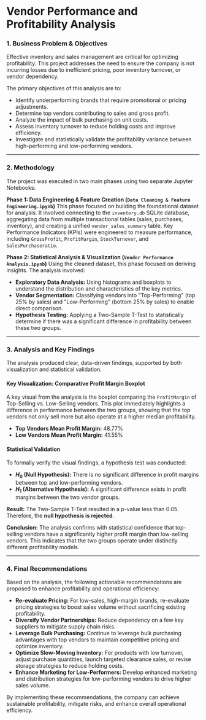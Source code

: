 # Vendor Performance and Profitability Analysis

### 1. Business Problem & Objectives

Effective inventory and sales management are critical for optimizing profitability. This project addresses the need to ensure the company is not incurring losses due to inefficient pricing, poor inventory turnover, or vendor dependency.

The primary objectives of this analysis are to:
* Identify underperforming brands that require promotional or pricing adjustments.
* Determine top vendors contributing to sales and gross profit.
* Analyze the impact of bulk purchasing on unit costs.
* Assess inventory turnover to reduce holding costs and improve efficiency.
* Investigate and statistically validate the profitability variance between high-performing and low-performing vendors.

---

### 2. Methodology

The project was executed in two main phases using two separate Jupyter Notebooks:

**Phase 1: Data Engineering & Feature Creation (`Data Cleaning & Feature Engineering.ipynb`)**
This phase focused on building the foundational dataset for analysis. It involved connecting to the `inventory.db` SQLite database, aggregating data from multiple transactional tables (sales, purchases, inventory), and creating a unified `vendor_sales_summary` table. Key Performance Indicators (KPIs) were engineered to measure performance, including `GrossProfit`, `ProfitMargin`, `StockTurnover`, and `SalesPurchaseratio`.

**Phase 2: Statistical Analysis & Visualization (`Vendor Performance Analysis.ipynb`)**
Using the cleaned dataset, this phase focused on deriving insights. The analysis involved:
* **Exploratory Data Analysis:** Using histograms and boxplots to understand the distribution and characteristics of the key metrics.
* **Vendor Segmentation:** Classifying vendors into "Top-Performing" (top 25% by sales) and "Low-Performing" (bottom 25% by sales) to enable direct comparison.
* **Hypothesis Testing:** Applying a Two-Sample T-Test to statistically determine if there was a significant difference in profitability between these two groups.

---

### 3. Analysis and Key Findings

The analysis produced clear, data-driven findings, supported by both visualization and statistical validation.

#### Key Visualization: Comparative Profit Margin Boxplot

A key visual from the analysis is the boxplot comparing the `ProfitMargin` of Top-Selling vs. Low-Selling vendors. This plot immediately highlights a difference in performance between the two groups, showing that the top vendors not only sell more but also operate at a higher median profitability.

* **Top Vendors Mean Profit Margin:** 48.77%
* **Low Vendors Mean Profit Margin:** 41.55%

#### Statistical Validation

To formally verify the visual findings, a hypothesis test was conducted:

* **$H_{0}$ (Null Hypothesis):** There is no significant difference in profit margins between top and low-performing vendors.
* **$H_{1}$ (Alternative Hypothesis):** A significant difference exists in profit margins between the two vendor groups.

**Result:** The Two-Sample T-Test resulted in a p-value less than 0.05. Therefore, the **null hypothesis is rejected**.

**Conclusion:** The analysis confirms with statistical confidence that top-selling vendors have a significantly higher profit margin than low-selling vendors. This indicates that the two groups operate under distinctly different profitability models.

---

### 4. Final Recommendations

Based on the analysis, the following actionable recommendations are proposed to enhance profitability and operational efficiency:

* **Re-evaluate Pricing:** For low-sales, high-margin brands, re-evaluate pricing strategies to boost sales volume without sacrificing existing profitability.
* **Diversify Vendor Partnerships:** Reduce dependency on a few key suppliers to mitigate supply chain risks.
* **Leverage Bulk Purchasing:** Continue to leverage bulk purchasing advantages with top vendors to maintain competitive pricing and optimize inventory.
* **Optimize Slow-Moving Inventory:** For products with low turnover, adjust purchase quantities, launch targeted clearance sales, or revise storage strategies to reduce holding costs.
* **Enhance Marketing for Low-Performers:** Develop enhanced marketing and distribution strategies for low-performing vendors to drive higher sales volume.

By implementing these recommendations, the company can achieve sustainable profitability, mitigate risks, and enhance overall operational efficiency.
